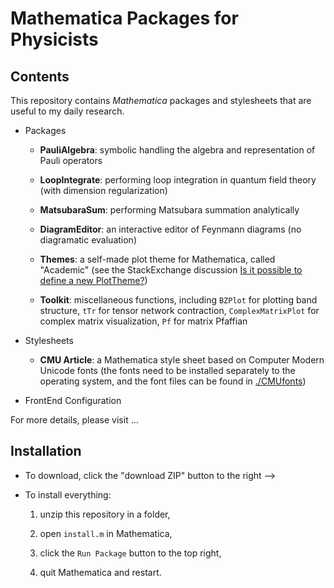 # Mathematica Packages for Physicists

## Contents

This repository contains *Mathematica* packages and stylesheets that are useful to my daily research.

- Packages

  - **PauliAlgebra**: symbolic handling the algebra and representation of Pauli operators
  
  - **LoopIntegrate**: performing loop integration in quantum field theory (with dimension regularization)
  
  - **MatsubaraSum**: performing Matsubara summation analytically
  
  - **DiagramEditor**: an interactive editor of Feynmann diagrams (no diagramatic evaluation)
  
  - **Themes**: a self-made plot theme for Mathematica, called "Academic" (see the StackExchange discussion [Is it possible to define a new PlotTheme?](https://mathematica.stackexchange.com/questions/54545/is-it-possible-to-define-a-new-plottheme))
  
  - **Toolkit**: miscellaneous functions, including `BZPlot` for plotting band structure, `tTr` for tensor network contraction, `ComplexMatrixPlot` for complex matrix visualization, `Pf` for matrix Pfaffian
  
- Stylesheets

  - **CMU Article**: a Mathematica style sheet based on Computer Modern Unicode fonts (the fonts need to be installed separately to the operating system, and the font files can be found in [./CMUfonts](https://github.com/EverettYou/Mathematica-for-physics/tree/master/CMUfonts))
  
- FrontEnd Configuration

For more details, please visit ...

## Installation 

- To download, click the "download ZIP" button to the right -->

- To install everything:

  1. unzip this repository in a folder,

  2. open `install.m` in Mathematica,

  3. click the `Run Package` button to the top right,

  4. quit Mathematica and restart.

